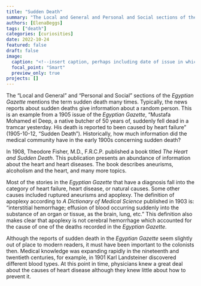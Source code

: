 ```yaml
---
title: "Sudden Death"
summary: "The Local and General and Personal and Social sections of the Egyptian Gazette mentions the term sudden death many times."
authors: [ElenaBeggs]
tags: ["death"]
categories: [curiosities]
date: 2022-10-24
featured: false
draft: false
image:
  caption: "<!--insert caption, perhaps including date of issue in which feature image appears-->"
  focal_point: "Smart"
  preview_only: true
projects: []
---
```

The “Local and General” and “Personal and Social” sections of the _Egyptian Gazette_ mentions the term sudden death many times. Typically, the news reports about sudden deaths give information about a random person. This is an example from a 1905 issue of the _Egyptian Gazette_, “Mustafa Mohamed el Deep, a native butcher of 50 years of, suddenly fell dead in a tramcar yesterday. His death is reported to been caused by heart failure” (1905-10-12, “Sudden Death”). Historically, how much information did the medical community have in the early 1900s concerning sudden death? 

In 1908, Theodore Fisher, M.D., F.R.C.P. published a book titled _The Heart and Sudden Death_. This publication presents an abundance of information about the heart and heart diseases. The book describes aneurisms, alcoholism and the heart, and many more topics. 

Most of the stories in the _Egyptian Gazette_ that have a diagnosis fall into the category of heart failure, heart disease, or natural causes. Some other causes included ruptured aneurisms and apoplexy. The definition of apoplexy according to _A Dictionary of Medical Science_ published in 1903 is: “interstitial hemorrhage; effusion of blood occurring suddenly into the substance of an organ or tissue, as the brain, lung, etc.” This definition also makes clear that apoplexy is not cerebral hemorrhage which accounted for the cause of one of the deaths recorded in the _Egyptian Gazette_.  

Although the reports of sudden death in the _Egyptian Gazette_ seem slightly out of place to modern readers, it must have been important to the colonists then. Medical knowledge was expanding rapidly in the nineteenth and twentieth centuries, for example, in 1901 Karl Landsteiner discovered different blood types. At this point in time, physicians knew a great deal about the causes of heart disease although they knew little about how to prevent it.